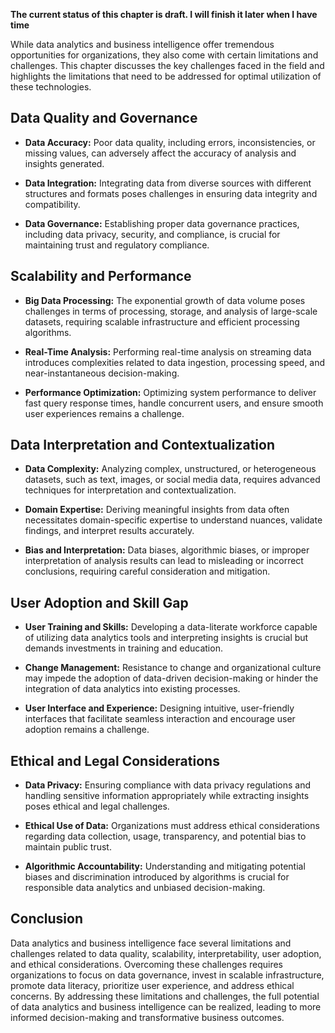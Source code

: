 **The current status of this chapter is draft. I will finish it later when I have time**

While data analytics and business intelligence offer tremendous opportunities for organizations, they also come with certain limitations and challenges. This chapter discusses the key challenges faced in the field and highlights the limitations that need to be addressed for optimal utilization of these technologies.

Data Quality and Governance
---------------------------

* **Data Accuracy:** Poor data quality, including errors, inconsistencies, or missing values, can adversely affect the accuracy of analysis and insights generated.

* **Data Integration:** Integrating data from diverse sources with different structures and formats poses challenges in ensuring data integrity and compatibility.

* **Data Governance:** Establishing proper data governance practices, including data privacy, security, and compliance, is crucial for maintaining trust and regulatory compliance.

Scalability and Performance
---------------------------

* **Big Data Processing:** The exponential growth of data volume poses challenges in terms of processing, storage, and analysis of large-scale datasets, requiring scalable infrastructure and efficient processing algorithms.

* **Real-Time Analysis:** Performing real-time analysis on streaming data introduces complexities related to data ingestion, processing speed, and near-instantaneous decision-making.

* **Performance Optimization:** Optimizing system performance to deliver fast query response times, handle concurrent users, and ensure smooth user experiences remains a challenge.

Data Interpretation and Contextualization
-----------------------------------------

* **Data Complexity:** Analyzing complex, unstructured, or heterogeneous datasets, such as text, images, or social media data, requires advanced techniques for interpretation and contextualization.

* **Domain Expertise:** Deriving meaningful insights from data often necessitates domain-specific expertise to understand nuances, validate findings, and interpret results accurately.

* **Bias and Interpretation:** Data biases, algorithmic biases, or improper interpretation of analysis results can lead to misleading or incorrect conclusions, requiring careful consideration and mitigation.

User Adoption and Skill Gap
---------------------------

* **User Training and Skills:** Developing a data-literate workforce capable of utilizing data analytics tools and interpreting insights is crucial but demands investments in training and education.

* **Change Management:** Resistance to change and organizational culture may impede the adoption of data-driven decision-making or hinder the integration of data analytics into existing processes.

* **User Interface and Experience:** Designing intuitive, user-friendly interfaces that facilitate seamless interaction and encourage user adoption remains a challenge.

Ethical and Legal Considerations
--------------------------------

* **Data Privacy:** Ensuring compliance with data privacy regulations and handling sensitive information appropriately while extracting insights poses ethical and legal challenges.

* **Ethical Use of Data:** Organizations must address ethical considerations regarding data collection, usage, transparency, and potential bias to maintain public trust.

* **Algorithmic Accountability:** Understanding and mitigating potential biases and discrimination introduced by algorithms is crucial for responsible data analytics and unbiased decision-making.

Conclusion
----------

Data analytics and business intelligence face several limitations and challenges related to data quality, scalability, interpretability, user adoption, and ethical considerations. Overcoming these challenges requires organizations to focus on data governance, invest in scalable infrastructure, promote data literacy, prioritize user experience, and address ethical concerns. By addressing these limitations and challenges, the full potential of data analytics and business intelligence can be realized, leading to more informed decision-making and transformative business outcomes.
